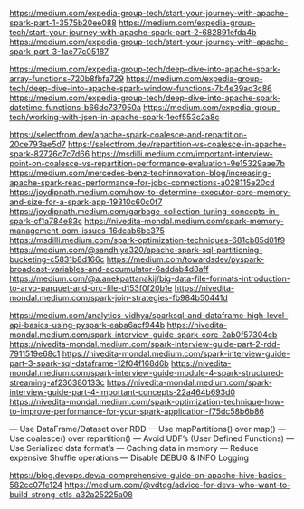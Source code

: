 https://medium.com/expedia-group-tech/start-your-journey-with-apache-spark-part-1-3575b20ee088
https://medium.com/expedia-group-tech/start-your-journey-with-apache-spark-part-2-682891efda4b
https://medium.com/expedia-group-tech/start-your-journey-with-apache-spark-part-3-1ae77c05187

https://medium.com/expedia-group-tech/deep-dive-into-apache-spark-array-functions-720b8fbfa729
https://medium.com/expedia-group-tech/deep-dive-into-apache-spark-window-functions-7b4e39ad3c86
https://medium.com/expedia-group-tech/deep-dive-into-apache-spark-datetime-functions-b66de737950a
https://medium.com/expedia-group-tech/working-with-json-in-apache-spark-1ecf553c2a8c

https://selectfrom.dev/apache-spark-coalesce-and-repartition-20ce793ae5d7
https://selectfrom.dev/repartition-vs-coalesce-in-apache-spark-82726c7c7d66
https://msdilli.medium.com/important-interview-point-on-coalesce-vs-repartition-performance-evaluation-9e15329aae7b
https://medium.com/mercedes-benz-techinnovation-blog/increasing-apache-spark-read-performance-for-jdbc-connections-a028115e20cd
https://joydipnath.medium.com/how-to-determine-executor-core-memory-and-size-for-a-spark-app-19310c60c0f7
https://joydipnath.medium.com/garbage-collection-tuning-concepts-in-spark-cf1a784e83c
https://nivedita-mondal.medium.com/spark-memory-management-oom-issues-16dcab6be375
https://msdilli.medium.com/spark-optimization-techniques-681cb85d01f9
https://medium.com/@sandhiya320/apache-spark-sql-partitioning-bucketing-c5831b8d166c
https://medium.com/towardsdev/pyspark-broadcast-variables-and-accumulator-6addab4d8aff
https://medium.com/@a.anekpattanakij/big-data-file-formats-introduction-to-arvo-parquet-and-orc-file-d153f0f20b1e
https://nivedita-mondal.medium.com/spark-join-strategies-fb984b50441d

https://medium.com/analytics-vidhya/sparksql-and-dataframe-high-level-api-basics-using-pyspark-eaba6acf944b
https://nivedita-mondal.medium.com/spark-interview-guide-spark-core-2ab0f57304eb
https://nivedita-mondal.medium.com/spark-interview-guide-part-2-rdd-7911519e68c1
https://nivedita-mondal.medium.com/spark-interview-guide-part-3-spark-sql-dataframe-12f04f168d6b
https://nivedita-mondal.medium.com/spark-interview-guide-module-4-spark-structured-streaming-af236380133c
https://nivedita-mondal.medium.com/spark-interview-guide-part-4-important-concepts-22a464b693d0
https://nivedita-mondal.medium.com/spark-optimization-technique-how-to-improve-performance-for-your-spark-application-f75dc58b6b86


— Use DataFrame/Dataset over RDD
— Use mapPartitions() over map()
— Use coalesce() over repartition()
— Avoid UDF’s (User Defined Functions)
— Use Serialized data format’s
— Caching data in memory
— Reduce expensive Shuffle operations
— Disable DEBUG & INFO Logging

https://blog.devops.dev/a-comprehensive-guide-on-apache-hive-basics-582cc07fe124
https://medium.com/@vdtdg/advice-for-devs-who-want-to-build-strong-etls-a32a25225a08
